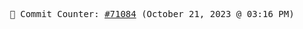 <p align="center">
    <samp>
        📮 Commit Counter: <a href="https://github.com/Javascript-void0/Javascript-void0/commits/main">#71084</a> (October 21, 2023 @ 03:16 PM)
    </samp>
</p>